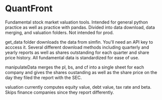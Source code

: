 # QuantFront
Fundamental stock market valuation tools. Intended for general python practice as well as practice with pandas. Divided into data download, data merging, and valuation folders. Not intended for prod.

get_data folder downloads the data from simfin. You'll need an API key to acccess it. Several different download methods including quarterly and yearly reports as well as shares outstanding for each quarter and share price history. All fundamental data is standardized for ease of use. 

manipulateData merges the pl, bs, and cf into a single sheet for each company and gives the shares oustanding as well as the share price on the day they filed the report with the SEC. 

valuation currently computes equity value, debt value, tax rate and beta. Skips finance companies since they report differently.
